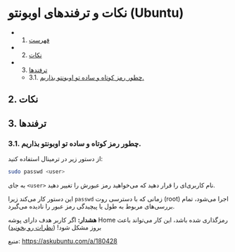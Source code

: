 # نکات و ترفندهای اوبونتو (Ubuntu)

<!-- vscode-markdown-toc -->

- 1. [فهرست](#)
- 2. [نکات](#-1)
- 3. [ترفندها](#-1)
  - 3.1. [چطور رمز کوتاه و ساده تو اوبونتو بذاریم.](#.)

<!-- vscode-markdown-toc-config
	numbering=true
	autoSave=true
	/vscode-markdown-toc-config -->
<!-- /vscode-markdown-toc -->

## 2. <a name='-1'></a>نکات

## 3. <a name='-1'></a>ترفندها

### 3.1. <a name='.'></a>چطور رمز کوتاه و ساده تو اوبونتو بذاریم.

از دستور زیر در ترمینال استفاده کنید:

```bash
sudo passwd <user>
```

به جای `<user>` نام کاربری‌ای را قرار دهید که می‌خواهید رمز عبورش را تغییر دهید.

این دستور کار می‌کند زیرا `passwd` زمانی که با دسترسی روت (root) اجرا می‌شود، تمام بررسی‌های مربوط به طول یا پیچیدگی رمز عبور را نادیده می‌گیرد.

**هشدار:** اگر کاربر هدف دارای پوشه Home رمزگذاری شده باشد، این کار می‌تواند باعث بروز مشکل شود! ([نظرات رو بخونید](https://askubuntu.com/questions/180402/how-to-set-a-short-password-on-ubuntu#comment522410_180428))

منبع: https://askubuntu.com/a/180428
